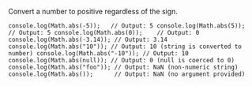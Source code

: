 Convert a number to positive regardless of the sign.

`console.log(Math.abs(-5));   // Output: 5
console.log(Math.abs(5));    // Output: 5
console.log(Math.abs(0));    // Output: 0
console.log(Math.abs(-3.14)); // Output: 3.14
console.log(Math.abs("10")); // Output: 10 (string is converted to number)
console.log(Math.abs("-10")); // Output: 10
console.log(Math.abs(null)); // Output: 0 (null is coerced to 0)
console.log(Math.abs("foo")); // Output: NaN (non-numeric string)
console.log(Math.abs());      // Output: NaN (no argument provided)`
